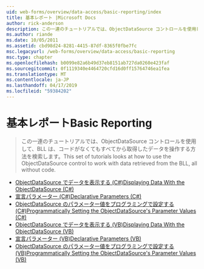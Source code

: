 ```yaml
---
uid: web-forms/overview/data-access/basic-reporting/index
title: 基本レポート |Microsoft Docs
author: rick-anderson
description: この一連のチュートリアルでは、ObjectDataSource コントロールを使用して、BLL は、コードがなくてもすべてから取得したデータを操作する方法を検索します。
ms.author: riande
ms.date: 10/05/2011
ms.assetid: cbd98d24-8281-4415-87df-8365f0fbe7fc
msc.legacyurl: /web-forms/overview/data-access/basic-reporting
msc.type: chapter
ms.openlocfilehash: b0099e82a6b49d37eb8151ab727da0260e423faf
ms.sourcegitcommit: 0f1119340e4464720cfd16d0ff15764746ea1fea
ms.translationtype: MT
ms.contentlocale: ja-JP
ms.lasthandoff: 04/17/2019
ms.locfileid: "59384202"
---
```

# <a name="basic-reporting"></a><span data-ttu-id="d8ebd-103">基本レポート</span><span class="sxs-lookup"><span data-stu-id="d8ebd-103">Basic Reporting</span></span>

> <span data-ttu-id="d8ebd-104">この一連のチュートリアルでは、ObjectDataSource コントロールを使用して、BLL は、コードがなくてもすべてから取得したデータを操作する方法を検索します。</span><span class="sxs-lookup"><span data-stu-id="d8ebd-104">This set of tutorials looks at how to use the ObjectDataSource control to work with data retrieved from the BLL, all without code.</span></span>


- [<span data-ttu-id="d8ebd-105">ObjectDataSource でデータを表示する (C#)</span><span class="sxs-lookup"><span data-stu-id="d8ebd-105">Displaying Data With the ObjectDataSource (C#)</span></span>](displaying-data-with-the-objectdatasource-cs.md)
- [<span data-ttu-id="d8ebd-106">宣言パラメーター (C#)</span><span class="sxs-lookup"><span data-stu-id="d8ebd-106">Declarative Parameters (C#)</span></span>](declarative-parameters-cs.md)
- [<span data-ttu-id="d8ebd-107">ObjectDataSource のパラメーター値をプログラミングで設定する (C#)</span><span class="sxs-lookup"><span data-stu-id="d8ebd-107">Programmatically Setting the ObjectDataSource's Parameter Values (C#)</span></span>](programmatically-setting-the-objectdatasource-s-parameter-values-cs.md)
- [<span data-ttu-id="d8ebd-108">ObjectDataSource でデータを表示する (VB)</span><span class="sxs-lookup"><span data-stu-id="d8ebd-108">Displaying Data With the ObjectDataSource (VB)</span></span>](displaying-data-with-the-objectdatasource-vb.md)
- [<span data-ttu-id="d8ebd-109">宣言パラメーター (VB)</span><span class="sxs-lookup"><span data-stu-id="d8ebd-109">Declarative Parameters (VB)</span></span>](declarative-parameters-vb.md)
- [<span data-ttu-id="d8ebd-110">ObjectDataSource のパラメーター値をプログラミングで設定する (VB)</span><span class="sxs-lookup"><span data-stu-id="d8ebd-110">Programmatically Setting the ObjectDataSource's Parameter Values (VB)</span></span>](programmatically-setting-the-objectdatasource-s-parameter-values-vb.md)
